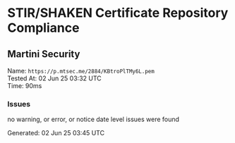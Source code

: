 # STIR/SHAKEN Certificate Repository Compliance

## Martini Security

Name: `https://p.mtsec.me/2884/KBtroPlTMy6L.pem`\
Tested At: 02 Jun 25 03:32 UTC\
Time: 90ms

### Issues

no warning, or error, or notice date level issues were found

Generated: 02 Jun 25 03:45 UTC
